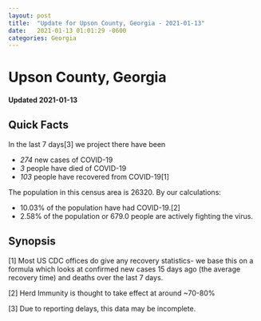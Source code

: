 ```yaml
---
layout: post
title:  "Update for Upson County, Georgia - 2021-01-13"
date:   2021-01-13 01:01:29 -0600
categories: Georgia
---
```


# Upson County, Georgia
#### Updated 2021-01-13

## Quick Facts

In the last 7 days[3] we project there have been
- *274* new cases of COVID-19
- *3* people have died of COVID-19
- *103* people have recovered from COVID-19[1]

The population in this census area is 26320. By our calculations:
- 10.03% of the population have had COVID-19.[2]
- 2.58% of the population or 679.0 people are actively fighting the virus.

## Synopsis




[1] Most US CDC offices do give any recovery statistics- we base this on a formula which looks at confirmed new cases
15 days ago (the average recovery time) and deaths over the last 7 days.

[2] Herd Immunity is thought to take effect at around ~70-80%

[3] Due to reporting delays, this data may be incomplete.
 
    